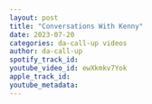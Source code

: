 ```yaml
---
layout: post
title: "Conversations With Kenny"
date: 2023-07-20
categories: da-call-up videos
author: da-call-up
spotify_track_id: 
youtube_video_id: ewXkmkv7Yok
apple_track_id: 
youtube_metadata: 
---
```

